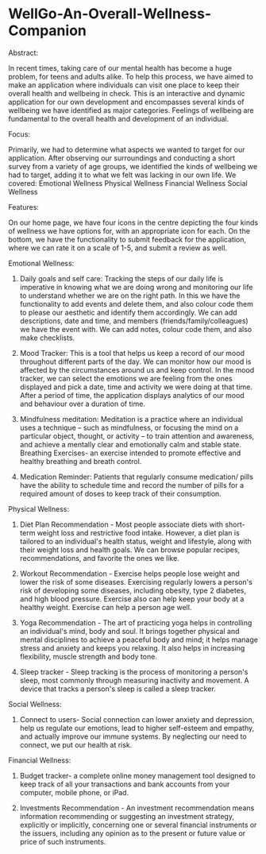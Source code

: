 # WellGo-An-Overall-Wellness-Companion


Abstract: 

In recent times, taking care of our mental health has become a huge problem, for teens and adults alike. To help this process, we have aimed to make an application where individuals can visit one place to keep their overall health and wellbeing in check. This is an interactive and dynamic application for our own development and encompasses several kinds of wellbeing we have identified as major categories. Feelings of wellbeing are fundamental to the overall health and development of an individual.

Focus: 

Primarily, we had to determine what aspects we wanted to target for our application. After observing our surroundings and conducting a short survey from a variety of age groups, we identified the kinds of wellbeing we had to target, adding it to what we felt was lacking in our own life. We covered:
Emotional Wellness
Physical Wellness
Financial Wellness
Social Wellness

Features: 

On our home page, we have four icons in the centre depicting the four kinds of wellness we have options for, with an appropriate icon for each. On the bottom, we have the functionality to submit feedback for the application, where we can rate it on a scale of 1-5, and submit a review as well. 

Emotional Wellness:

  1. Daily goals and self care: Tracking the steps of our daily life is imperative in knowing what we are doing wrong and monitoring our life to understand whether we      are on the right path. 
     In this we have the functionality to add events and delete them, and also colour code them to please our aesthetic and identify them accordingly. 
     We can add descriptions, date and time, and members (friends/family/colleagues) we have the event with. 
	   We can add notes, colour code them, and also make checklists. 

  2. Mood Tracker: This is a tool that helps us keep a record of our mood throughout different parts of the day. We can monitor how our mood is affected by the              circumstances around us and keep control. 
     In the mood tracker, we can select the emotions we are feeling from the ones displayed and pick a date, time and activity we were doing at that time. After a          period of time, the application displays analytics of our mood and behaviour over a duration of time.

  3. Mindfulness meditation: Meditation is a practice where an individual uses a technique – such as mindfulness, or focusing the mind on a particular object, thought,      or activity – to train attention and awareness, and achieve a mentally clear and emotionally calm and stable state.
     Breathing Exercises- an exercise intended to promote effective and healthy breathing and breath control. 


  4. Medication Reminder: Patients that regularly consume medication/ pills have the ability to schedule time and record the number of pills for a required amount of        doses to keep track of their consumption. 


Physical Wellness:

   1. Diet Plan Recommendation - Most people associate diets with short-term weight loss and restrictive food intake. However, a diet plan is tailored to an                 individual's health status, weight and lifestyle, along with their weight loss and health goals.
      We can browse popular recipes, recommendations, and favorite the ones we like. 
		
   2. Workout  Recommendation  - Exercise helps people lose weight and lower the risk of some diseases. Exercising regularly lowers a person's risk of developing some       diseases, including obesity, type 2 diabetes, and high blood pressure. Exercise also can help keep your body at a healthy weight. Exercise can help a person age       well.
		
   3. Yoga  Recommendation - The art of practicing yoga helps in controlling an individual's mind, body and soul. It brings together physical and mental disciplines to       achieve a peaceful body and mind; it helps manage stress and anxiety and keeps you relaxing. It also helps in increasing flexibility, muscle strength and body         tone.

   4. Sleep tracker - Sleep tracking is the process of monitoring a person's sleep, most commonly through measuring inactivity and movement. A device that tracks a           person's sleep is called a sleep tracker.
   
   
Social Wellness:

   1. Connect to users- Social connection can lower anxiety and depression, help us regulate our emotions, lead to higher self-esteem and empathy, and actually improve       our immune systems. By neglecting our need to connect, we put our health at risk. 

Financial Wellness: 

  1. Budget tracker- a complete online money management tool designed to keep track of all your transactions and bank accounts from your computer, mobile phone, or          iPad.
	
  2. Investments Recommendation - An investment recommendation means information recommending or suggesting an investment strategy, explicitly or implicitly,                concerning one or several financial instruments or the issuers, including any opinion as to the present or future value or price of such instruments.



